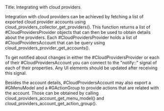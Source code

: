 Title: Integrating with cloud providers

Integration with cloud providers can be achieved by fetching a list of exported
cloud provider accounts using cloud_providers_collector_get_providers(). This function returns
a list of #CloudProvidersProvider objects that can then be used to obtain details about
the providers. Each #CloudProvidersProvider holds a list of #CloudProvidersAccount
that can be query using cloud_providers_provider_get_accounts().

To get notified about changes in either the #CloudProvidersProvider or each of
their #CloudProvidersAccount you can connect to the "notify::" signal of
each of their properties. Any UI elements should be updated after receiving
this signal.

Besides the account details, #CloudProvidersAccount may also export a #GMenuModel and a #GActionGroup
to provide actions that are related with the account. Those can be obtained by calling
cloud_providers_account_get_menu_model() and cloud_providers_account_get_action_group().
